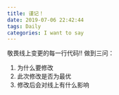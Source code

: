 ```yaml
---
title: 谨记！
date: 2019-07-06 22:42:44
tags: Daily
categories: I want to say 
---
```


敬畏线上变更的每一行代码‼️
做到三问：
1. 为什么要修改
2. 此次修改是否为最优
3. 修改后会对线上有什么影响

